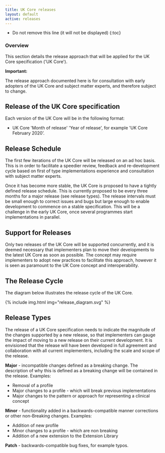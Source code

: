 ```yaml
---
title: UK Core releases
layout: default
active: releases
---
```



<!-- TOC  the css styling for this is \pages\assets\css\project.css under 'markdown-toc'-->

* Do not remove this line (it will not be displayed)
{:toc}


<!-- end TOC -->

### Overview
This section details the release approach that will be applied for the UK Core specification ('UK Core').

**Important:**

The release approach documented here is for consultation with early adopters of the UK Core and subject matter experts, and therefore subject to change. 

## Release of the UK Core specification
Each version of the UK Core will be in the following format:

- UK Core 'Month of release' 'Year of release', for example 'UK Core February 2020’.

## Release Schedule
The first few iterations of the UK Core will be released on an ad hoc basis. This is in order to facilitate a speedier review, feedback and re-development cycle based on first of type implementations experience and consultation with subject matter experts.  

Once it has become more stable, the UK Core is proposed to have a tightly defined release schedule. This is currently proposed to be every three months for a major release (see release types). The release intervals must be small enough to correct issues and bugs but large enough to enable development to commence on a stable specification. This will be a challenge in the early UK Core, once several programmes start implementations in parallel. 

## Support for Releases
Only two releases of the UK Core will be supported concurrently, and it is deemed necessary that implementers plan to move their developments to the latest UK Core as soon as possible. The concept may require implementers to adopt new practices to facilitate this approach, however it is seen as paramount to the UK Core concept and interoperability. 

## The Release Cycle

The diagram below illustrates the release cycle of the UK Core.

{% include img.html img="release_diagram.svg" %} 

## Release Types
The release of a UK Core specification needs to indicate the magnitude of the changes supported by a new release, so that implementers can gauge the impact of moving to a new release on their current development. It is envisioned that the release will have been developed in full agreement and collaboration with all current implementers, including the scale and scope of the release. 

**Major** - incompatible changes defined as a breaking change. The description of why this is defined as a breaking change will be contained in the release. 
Examples: 

-  Removal of a profile
-  Major changes to a profile - which will break previous implementations
-  Major changes to the pattern or approach for representing a clinical concept

**Minor** - functionality added in a backwards-compatible manner corrections or other non-Breaking changes.
Examples:

- Addition of new profile
- Minor changes to a profile - which are non breaking
- Addition of a new extension to the Extension Library

**Patch** - backwards-compatible bug fixes, for example typos.
  
